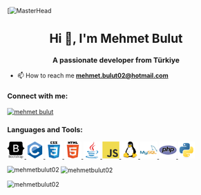 [![MasterHead](https://media.licdn.com/dms/image/D4D16AQEvu_5k572TIw/profile-displaybackgroundimage-shrink_200_800/0/1695194408094?e=2147483647&v=beta&t=_c4XWLBd9RSzGLbsi7QFnLhvZ-bJVz8_IS-F7236OAQ)
<h1 align="center">Hi 👋, I'm Mehmet Bulut</h1>
<h3 align="center">A passionate developer from Türkiye</h3>

- 📫 How to reach me **mehmet.bulut02@hotmail.com**

<h3 align="left">Connect with me:</h3>
<p align="left">
<a href="www.linkedin.com/in/mehmet-bulut-64a3a62b9" target="blank"><img align="center" src="https://raw.githubusercontent.com/rahuldkjain/github-profile-readme-generator/master/src/images/icons/Social/linked-in-alt.svg" alt="mehmet bulut" height="30" width="40" /></a>
</p>

<h3 align="left">Languages and Tools:</h3>
<p align="left"> <a href="https://getbootstrap.com" target="_blank" rel="noreferrer"> <img src="https://raw.githubusercontent.com/devicons/devicon/master/icons/bootstrap/bootstrap-plain-wordmark.svg" alt="bootstrap" width="40" height="40"/> </a> <a href="https://www.cprogramming.com/" target="_blank" rel="noreferrer"> <img src="https://raw.githubusercontent.com/devicons/devicon/master/icons/c/c-original.svg" alt="c" width="40" height="40"/> </a> <a href="https://www.w3schools.com/css/" target="_blank" rel="noreferrer"> <img src="https://raw.githubusercontent.com/devicons/devicon/master/icons/css3/css3-original-wordmark.svg" alt="css3" width="40" height="40"/> </a> <a href="https://www.w3.org/html/" target="_blank" rel="noreferrer"> <img src="https://raw.githubusercontent.com/devicons/devicon/master/icons/html5/html5-original-wordmark.svg" alt="html5" width="40" height="40"/> </a> <a href="https://www.java.com" target="_blank" rel="noreferrer"> <img src="https://raw.githubusercontent.com/devicons/devicon/master/icons/java/java-original.svg" alt="java" width="40" height="40"/> </a> <a href="https://developer.mozilla.org/en-US/docs/Web/JavaScript" target="_blank" rel="noreferrer"> <img src="https://raw.githubusercontent.com/devicons/devicon/master/icons/javascript/javascript-original.svg" alt="javascript" width="40" height="40"/> </a> <a href="https://www.linux.org/" target="_blank" rel="noreferrer"> <img src="https://raw.githubusercontent.com/devicons/devicon/master/icons/linux/linux-original.svg" alt="linux" width="40" height="40"/> </a> <a href="https://www.mysql.com/" target="_blank" rel="noreferrer"> <img src="https://raw.githubusercontent.com/devicons/devicon/master/icons/mysql/mysql-original-wordmark.svg" alt="mysql" width="40" height="40"/> </a> <a href="https://www.php.net" target="_blank" rel="noreferrer"> <img src="https://raw.githubusercontent.com/devicons/devicon/master/icons/php/php-original.svg" alt="php" width="40" height="40"/> </a> <a href="https://www.python.org" target="_blank" rel="noreferrer"> <img src="https://raw.githubusercontent.com/devicons/devicon/master/icons/python/python-original.svg" alt="python" width="40" height="40"/> </a> </p>

<p><img align="left" src="https://github-readme-stats.vercel.app/api/top-langs?username=mehmetbulut02&show_icons=true&locale=en&layout=compact" alt="mehmetbulut02" /></p>

<p>&nbsp;<img align="center" src="https://github-readme-stats.vercel.app/api?username=mehmetbulut02&show_icons=true&locale=en" alt="mehmetbulut02" /></p>

<p><img align="center" src="https://github-readme-streak-stats.herokuapp.com/?user=mehmetbulut02&" alt="mehmetbulut02" /></p>
